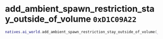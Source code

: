 # add_ambient_spawn_restriction_stay_outside_of_volume `0xD1C09A22`

```lua
natives.ai_world.add_ambient_spawn_restriction_stay_outside_of_volume(_unk0 --[[ number ]])
```